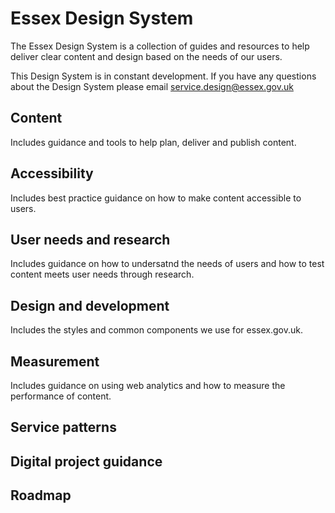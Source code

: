 # Essex Design System

The Essex Design System is a collection of guides and resources to help deliver clear content and design based on the needs of our users.

This Design System is in constant development. If you have any questions about the Design System please email [service.design@essex.gov.uk](mailto:service.design@essex.gov.uk)

## Content

Includes guidance and tools to help plan, deliver and publish content.

## Accessibility
Includes best practice guidance on how to make content accessible to users.

## User needs and research
Includes guidance on how to undersatnd the needs of users and how to test content meets user needs through research.

## Design and development
Includes the styles and common components we use for essex.gov.uk.

## Measurement
Includes guidance on using web analytics and how to measure the performance of content. 

## Service patterns

## Digital project guidance

## Roadmap

